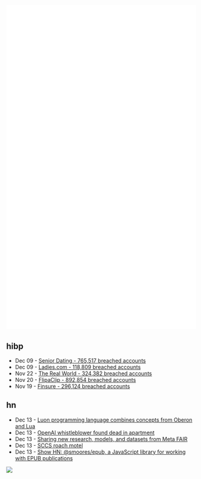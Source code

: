 ![Metrics](https://raw.githubusercontent.com/phixion/phixion/master/metrics.svg)

## hibp

<!--
for https://github.com/phixion/phixion/blob/main/.github/workflows/feeds.yml
-->
<!--START_SECTION:haveibeenpwnd-->
- Dec 09 - [Senior Dating - 765,517 breached accounts](https://haveibeenpwned.com/PwnedWebsites#SeniorDating)
- Dec 09 - [Ladies.com - 118,809 breached accounts](https://haveibeenpwned.com/PwnedWebsites#Ladies)
- Nov 22 - [The Real World - 324,382 breached accounts](https://haveibeenpwned.com/PwnedWebsites#TheRealWorld)
- Nov 20 - [FlipaClip - 892,854 breached accounts](https://haveibeenpwned.com/PwnedWebsites#FlipaClip)
- Nov 19 - [Finsure - 296,124 breached accounts](https://haveibeenpwned.com/PwnedWebsites#Finsure)
<!--END_SECTION:haveibeenpwnd-->

## hn

<!--
for https://github.com/phixion/phixion/blob/main/.github/workflows/feeds.yml
-->
<!--START_SECTION:hn-->
- Dec 13 - [Luon programming language combines concepts from Oberon and Lua](https://github.com/rochus-keller/Luon/blob/master/Readme.md)
- Dec 13 - [OpenAI whistleblower found dead in apartment](https://old.reddit.com/r/sanfrancisco/comments/1hdmn62/openai_whistleblower_suchir_balaji_found_dead_in/)
- Dec 13 - [Sharing new research, models, and datasets from Meta FAIR](https://ai.meta.com/blog/meta-fair-updates-agents-robustness-safety-architecture/?_fb_noscript=1)
- Dec 13 - [SCCS roach motel](https://www.tuhs.org/pipermail/tuhs/2024-December/031188.html)
- Dec 13 - [Show HN: @smoores/epub, a JavaScript library for working with EPUB publications](https://www.npmjs.com/package/@smoores/epub)
<!--END_SECTION:hn-->

<!--
for https://yhype.me
-->
![](https://hit.yhype.me/github/profile?user_id=13013670)
